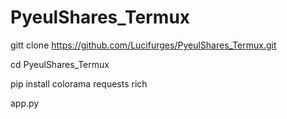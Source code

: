 # PyeulShares_Termux



gitt clone https://github.com/Lucifurges/PyeulShares_Termux.git


cd PyeulShares_Termux


pip install colorama requests rich


app.py
